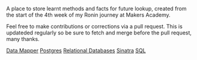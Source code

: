 A place to store learnt methods and facts for future lookup, created from the start of the 4th week of my Ronin journey at Makers Academy.

Feel free to make contributions or corrections via a pull request. This is updateded regularly so be sure to fetch and merge before the pull request, many thanks.

[Data Mapper](/sheets/data_mapper.md)
[Postgres](/sheets/postgreSQL.md)
[Relational Databases](/sheets/relational_databases.md)
[Sinatra](/sheets/sinatra.md)
[SQL](/sheets/SQL.md)
